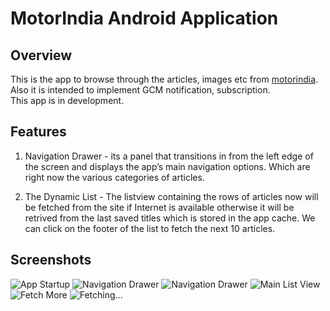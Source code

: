 MotorIndia Android Application
==============================



Overview
--------

This is the app to browse through the articles, images etc from [motorindia][1].  
Also it is intended to implement GCM notification, subscription.  
This app is in development.


Features
--------

1. Navigation Drawer - its a panel that transitions in from the left edge of the screen 
and displays the app’s main navigation options. Which are right now the various categories
of articles.


2. The Dynamic List - The listview containing the rows of articles now will be fetched from the site 
if Internet is available otherwise it will be retrived from the last saved titles which is stored in 
the app cache. We can click on the footer of the list to fetch the next 10 articles.


Screenshots
-----------

![App Startup](http://spider.nitt.edu/~adityap/resources/Motorindia/screenshots/App_startup.png)
![Navigation Drawer](http://spider.nitt.edu/~adityap/resources/Motorindia/screenshots/Navigationdrawer.png)
![Navigation Drawer](http://spider.nitt.edu/~adityap/resources/Motorindia/screenshots/Navigationdrawerlandscape.png)
![Main List View](http://spider.nitt.edu/~adityap/resources/Motorindia/screenshots/MainListview.png)
![Fetch More](http://spider.nitt.edu/~adityap/resources/Motorindia/screenshots/fetchmore.png)
![Fetching...](http://spider.nitt.edu/~adityap/resources/Motorindia/screenshots/fetching.png)

[1]: http://www.motorindiaonline.in/
